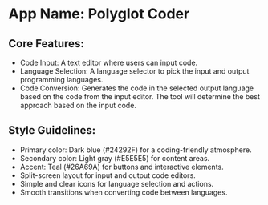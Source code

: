 # **App Name**: Polyglot Coder

## Core Features:

- Code Input: A text editor where users can input code.
- Language Selection: A language selector to pick the input and output programming languages.
- Code Conversion: Generates the code in the selected output language based on the code from the input editor. The tool will determine the best approach based on the input code.

## Style Guidelines:

- Primary color: Dark blue (#24292F) for a coding-friendly atmosphere.
- Secondary color: Light gray (#E5E5E5) for content areas.
- Accent: Teal (#26A69A) for buttons and interactive elements.
- Split-screen layout for input and output code editors.
- Simple and clear icons for language selection and actions.
- Smooth transitions when converting code between languages.